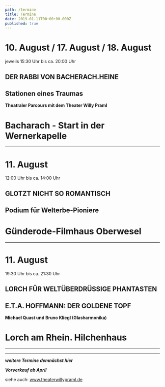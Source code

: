 ```yaml
---
path: /termine
title: Termine
date: 2019-01-11T00:00:00.000Z
published: true
---
```



# 10. August /  17. August / 18. August  
jeweils 15:30 Uhr bis ca. 20:00 Uhr   
## DER RABBI VON BACHERACH.HEINE
## Stationen eines Traumas    
**Theatraler Parcours mit dem Theater Willy Praml**  
# Bacharach - Start in der Wernerkapelle   


---   


# 11. August 
12:00 Uhr bis ca. 14:00 Uhr
## GLOTZT NICHT SO ROMANTISCH   
## Podium für Welterbe-Pioniere
# Günderode-Filmhaus Oberwesel   


---   


# 11. August 
19:30 Uhr bis ca. 21:30 Uhr
## LORCH FÜR WELTÜBERDRÜSSIGE PHANTASTEN
## E.T.A. HOFFMANN: DER GOLDENE TOPF
**Michael Quast und Bruno Kliegl (Glasharmonika)**
# Lorch am Rhein. Hilchenhaus   


---   







---

***weitere Termine demnächst hier***      

***Vorverkauf ab April***     

siehe auch: www.theaterwillypraml.de  
